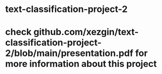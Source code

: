 # text-classification-project-2

# check github.com/xezgin/text-classification-project-2/blob/main/presentation.pdf for more information about this project
